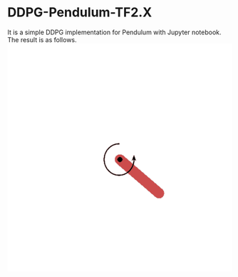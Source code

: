# DDPG-Pendulum-TF2.X
It is a simple DDPG implementation for Pendulum with Jupyter notebook. The result is as follows.
![image](https://github.com/gdhy9064/DDPG-Pendulum-TF2.X/blob/master/result.gif)
